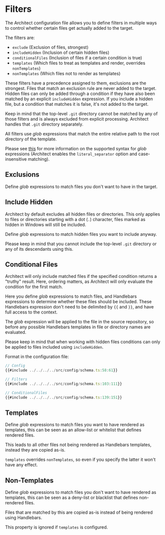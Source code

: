 # Filters

The Architect configuration file allows you to define filters in multiple ways to control whether certain files get
actually added to the target.

The filters are:

- `exclude` (Exclusion of files, strongest)
- `includeHidden` (Inclusion of certain hidden files)
- `conditionalFiles` (Inclusion of files if a certain condition is true)
- `templates` (Which files to treat as templates and render, overrides `nonTemplates`)
- `nonTemplates` (Which files not to render as templates)

These filters have a precedence assigned to them, exclusions are the strongest. Files that match an exclusion rule are
never added to the target. Hidden files can only be added through a condition if they have also been matched by an
explicit `includeHidden` expression. If you include a hidden file, but a condition that matches it is false, it's not
added to the target.

Keep in mind that the top-level `.git` directory cannot be matched by any of those filters and is always excluded from
explicit processing. Architect handles that `.git` directory separately.

All filters use _glob_ expressions that match the entire relative path to the root directory of the template.

Please see [this](https://docs.rs/globset/0.4.8/globset/#syntax) for more information on the supported syntax for _glob_
expressions (Architect enables the `literal_separator` option and case-insensitive matching).

## Exclusions

Define _glob_ expressions to match files you don't want to have in the target.

## Include Hidden

Architect by default excludes all hidden files or directories. This only applies to files or directories starting with a
dot (`.`) character, files marked as hidden in Windows will still be included.

Define _glob_ expressions to match hidden files you want to include anyway.

Please keep in mind that you cannot include the top-level `.git` directory or any of its descendants using this.

## Conditional Files

Architect will only include matched files if the specified condition returns a "truthy" result. Here, ordering matters,
as Architect will only evaluate the condition for the first match.

Here you define _glob_ expressions to match files, and Handlebars expressions to determine whether these files should be
included. These Handlebars expression don't need to be delimited by `{{` and `}}`, and have full access to the context.

The _glob_ expression will be applied to the file in the source repository, so before any possible Handlebars templates
in file or directory names are evaluated.

Please keep in mind that when working with hidden files conditions can only be applied to files included using
`includeHidden`.

Format in the configuration file:

<!--@formatter:off-->
```ts
// Config
{{#include ../../../../src/config/schema.ts:58:61}}

// Filters
{{#include ../../../../src/config/schema.ts:103:111}}

// ConditionalFiles
{{#include ../../../../src/config/schema.ts:139:151}}
```
<!--@formatter:on-->

## Templates

Define _glob_ expressions to match files you want to have rendered as templates, this can be seen as an allow-list or
whitelist that defines rendered files.

This leads to all other files not being rendered as Handlebars templates, instead they are copied as-is.

`templates` overrides `nonTemplates`, so even if you specify the latter it won't have any effect.

## Non-Templates

Define _glob_ expressions to match files you don't want to have rendered as templates, this can be seen as a deny-list
or blacklist that defines non-rendered files.

Files that are matched by this are copied as-is instead of being rendered using Handlebars.

This property is ignored if `templates` is configured.

